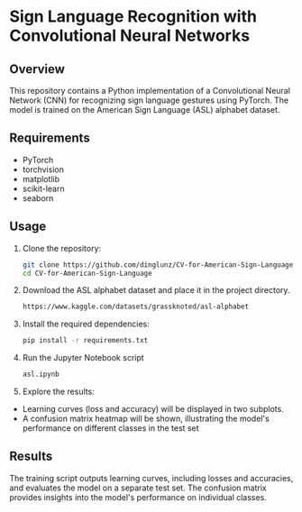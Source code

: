 # Sign Language Recognition with Convolutional Neural Networks

## Overview

This repository contains a Python implementation of a Convolutional Neural Network (CNN) for recognizing sign language gestures using PyTorch. The model is trained on the American Sign Language (ASL) alphabet dataset.

## Requirements

- PyTorch
- torchvision
- matplotlib
- scikit-learn
- seaborn

## Usage

1. Clone the repository:

   ```bash
   git clone https://github.com/dinglunz/CV-for-American-Sign-Language.git
   cd CV-for-American-Sign-Language

2. Download the ASL alphabet dataset and place it in the project directory.

    ```bash
    https://www.kaggle.com/datasets/grassknoted/asl-alphabet

3. Install the required dependencies:

    ```bash
    pip install -r requirements.txt

4. Run the Jupyter Notebook script

    ```bash
    asl.ipynb

5. Explore the results:

- Learning curves (loss and accuracy) will be displayed in two subplots.
- A confusion matrix heatmap will be shown, illustrating the model's performance on different classes in the test set

## Results

The training script outputs learning curves, including losses and accuracies, and evaluates the model on a separate test set. The confusion matrix provides insights into the model's performance on individual classes.